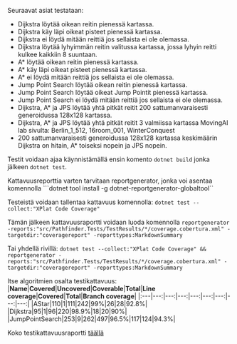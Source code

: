 Seuraavat asiat testataan:
- Dijkstra löytää oikean reitin pienessä kartassa.
- Dijkstra käy läpi oikeat pisteet pienessä kartassa.
- Dijkstra ei löydä mitään reittiä jos sellaista ei ole olemassa.
- Dijkstra löytää lyhyimmän reitin valitussa kartassa, jossa lyhyin reitti kulkee kaikkiin 8 suuntaan.
- A* löytää oikean reitin pienessä kartassa.
- A* käy läpi oikeat pisteet pienessä kartassa.
- A* ei löydä mitään reittiä jos sellaista ei ole olemassa.
- Jump Point Search löytää oikean reitin pienessä kartassa.
- Jump Point Search löytää oikeat Jump Pointit pienessä kartassa.
- Jump Point Search ei löydä mitään reittiä jos sellaista ei ole olemassa.
- Dijkstra, A* ja JPS löytää yhtä pitkät reitit 200 sattumanvaraisesti generoidussa 128x128 kartassa.
- Dijkstra, A* ja JPS löytää yhtä pitkät reitit 3 valmiissa kartassa MovingAI lab sivulta: Berlin_1_512, 16room_001, WinterConquest
- 200 sattumanvaraisesti generoidussa 128x128 kartassa keskimäärin Dijkstra on hitain, A* toiseksi nopein ja JPS nopein.

Testit voidaan ajaa käynnistämällä ensin komento ```dotnet build``` jonka jälkeen ```dotnet test```.

Kattavuusreporttia varten tarvitaan reportgenerator, jonka voi asentaa komennolla ```dotnet tool install -g dotnet-reportgenerator-globaltool``

Testeistä voidaan tallentaa kattavuus komennolla: ```dotnet test --collect:"XPlat Code Coverage"```

Tämän jälkeen kattavuusraportti voidaan luoda komennolla ```reportgenerator -reports:"src/Pathfinder.Tests/TestResults/*/coverage.cobertura.xml" -targetdir:"coveragereport" -reporttypes:MarkdownSummary```

Tai yhdellä rivillä:
```dotnet test --collect:"XPlat Code Coverage" && reportgenerator -reports:"src/Pathfinder.Tests/TestResults/*/coverage.cobertura.xml" -targetdir:"coveragereport" -reporttypes:MarkdownSummary```

Itse algoritmien osalta testikattavuus:
|**Name**|**Covered**|**Uncovered**|**Coverable**|**Total**|**Line coverage**|**Covered**|**Total**|**Branch coverage**|
|:---|---:|---:|---:|---:|---:|---:|---:|---:|
|AStar|110|1|111|242|99%|26|28|92.8%|
|Dijkstra|95|1|96|220|98.9%|18|20|90%|
|JumpPointSearch|253|9|262|497|96.5%|117|124|94.3%|

Koko testikattavuusraportti [täällä](/coveragereport/Summary.md)